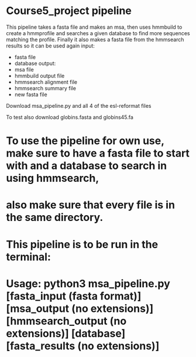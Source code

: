# Course5_project pipeline

This pipeline takes a fasta file and makes an msa, then uses hmmbuild to create a hmmprofile and searches a given database to find more sequences matching the profile. Finally it also makes a fasta file from the hmmsearch results so it can be used again
input:
- fasta file
- database
output:
- msa file
- hmmbuild output file
- hmmsearch alignment file
- hmmsearch summary file
- new fasta file

Download msa_pipeline.py and all 4 of the esl-reformat files

To test also download globins.fasta and globins45.fa

# To use the pipeline for own use, make sure to have a fasta file to start with and a database to search in using hmmsearch,
# also make sure that every file is in the same directory.

# This pipeline is to be run in the terminal:
# Usage: python3 msa_pipeline.py [fasta_input (fasta format)] [msa_output (no extensions)] [hmmsearch_output (no extensions)] [database] [fasta_results (no extensions)]

